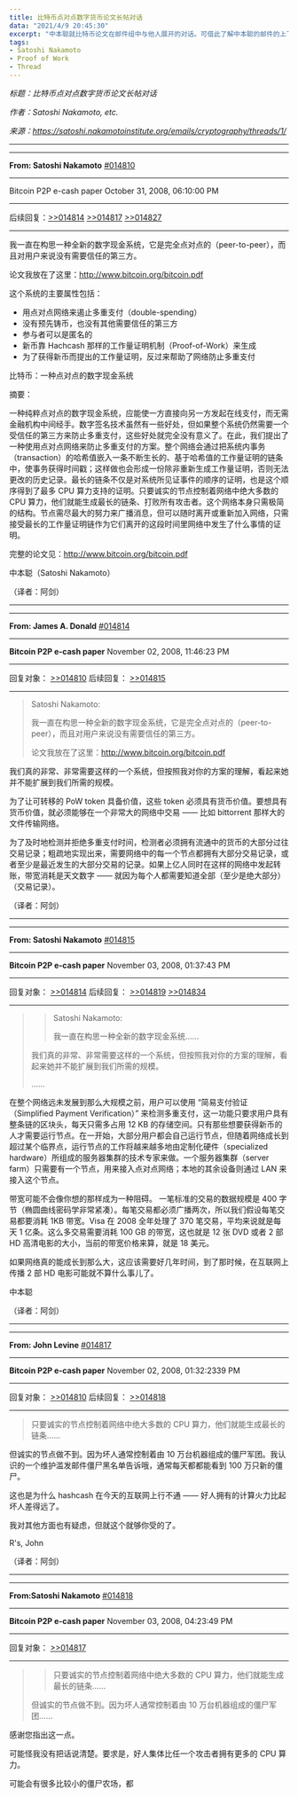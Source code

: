 ```yaml
---
title: 比特币点对点数字货币论文长帖对话
data: "2021/4/9 20:45:30"
excerpt: "中本聪就比特币论文在邮件组中与他人展开的对话。可借此了解中本聪的邮件的上下文。"
tags:
- Satoshi Nakamoto
- Proof of Work
- Thread
---
```


*标题：比特币点对点数字货币论文长帖对话*

*作者：Satoshi Nakamoto, etc.*

*来源：https://satoshi.nakamotoinstitute.org/emails/cryptography/threads/1/*

---

---

**From: Satoshi Nakamoto** 
<a id="014810" href="#014810">#014810</a> 

---

Bitcoin P2P e-cash paper 
October 31, 2008, 06:10:00 PM

---

后续回复：[>>014814](#014814) [>>014817](#014817) [>>014827](#014827) 

---

我一直在构思一种全新的数字现金系统，它是完全点对点的（peer-to-peer），而且对用户来说没有需要信任的第三方。

论文我放在了这里：http://www.bitcoin.org/bitcoin.pdf

这个系统的主要属性包括：

- 用点对点网络来遏止多重支付（double-spending）
- 没有预先铸币，也没有其他需要信任的第三方
- 参与者可以是匿名的
- 新币靠 Hachcash 那样的工作量证明机制（Proof-of-Work）来生成
- 为了获得新币而提出的工作量证明，反过来帮助了网络防止多重支付

比特币：一种点对点的数字现金系统

摘要：

一种纯粹点对点的数字现金系统，应能使一方直接向另一方发起在线支付，而无需金融机构中间经手。数字签名技术虽然有一些好处，但如果整个系统仍然需要一个受信任的第三方来防止多重支付，这些好处就完全没有意义了。在此，我们提出了一种使用点对点网络来防止多重支付的方案。整个网络会通过把系统内事务（transaction）的哈希值嵌入一条不断生长的、基于哈希值的工作量证明的链条中，使事务获得时间戳；这样做也会形成一份除非重新生成工作量证明，否则无法更改的历史记录。最长的链条不仅是对系统所见证事件的顺序的证明，也是这个顺序得到了最多 CPU 算力支持的证明。只要诚实的节点控制着网络中绝大多数的 CPU 算力，他们就能生成最长的链条、打败所有攻击者。这个网络本身只需极简的结构。节点需尽最大的努力来广播消息，但可以随时离开或重新加入网络，只需接受最长的工作量证明链作为它们离开的这段时间里网络中发生了什么事情的证明。

完整的论文见：http://www.bitcoin.org/bitcoin.pdf

中本聪（Satoshi Nakamoto）

（译者：阿剑）

---

***

**From: James A. Donald**
<a id="014814" href="#014814">#014814</a> 

***

**Bitcoin P2P e-cash paper**
November 02, 2008, 11:46:23 PM

***

回复对象： [>>014810](#014810)
后续回复： [>>014815](#014815)

***

> Satoshi Nakamoto:
> 
> 我一直在构思一种全新的数字现金系统，它是完全点对点的（peer-to-peer），而且对用户来说没有需要信任的第三方。
>
> 论文我放在了这里：http://www.bitcoin.org/bitcoin.pdf

我们真的非常、非常需要这样的一个系统，但按照我对你的方案的理解，看起来她并不能扩展到我们所需的规模。

为了让可转移的 PoW token 具备价值，这些 token 必须具有货币价值。要想具有货币价值，就必须能够在一个非常大的网络中交易 —— 比如 bittorrent 那样大的文件传输网络。

为了及时地检测并拒绝多重支付时间，检测者必须拥有流通中的货币的大部分过往交易记录；粗疏地实现出来，需要网络中的每一个节点都拥有大部分交易记录，或者至少是最近发生的大部分交易的记录。如果上亿人同时在这样的网络中发起转账，带宽消耗是天文数字 —— 就因为每个人都需要知道全部（至少是绝大部分）（交易记录）。

（译者：阿剑）

***

---

**From: Satoshi Nakamoto**
<a id="014815" href="#014815">#014815</a> 

---

**Bitcoin P2P e-cash paper**
November 03, 2008, 01:37:43 PM

---

回复对象： [>>014814](#014814)
后续回复： [>>014819](#014819) [>>014834](#014834)

---

> > Satoshi Nakamoto:
> >
> > 我一直在构思一种全新的数字现金系统……
>
> 我们真的非常、非常需要这样的一个系统，但按照我对你的方案的理解，看起来她并不能扩展到我们所需的规模。
>
> ……

在整个网络远未发展到那么大规模之前，用户可以使用 “简易支付验证（Simplified Payment Verification）” 来检测多重支付，这一功能只要求用户具有整条链的区块头，每天只需多占用 12 KB 的存储空间。只有那些想要获得新币的人才需要运行节点。在一开始，大部分用户都会自己运行节点，但随着网络成长到超过某个临界点，运行节点的工作将越来越多地由定制化硬件（specialized hardware）所组成的服务器集群的技术专家来做。一个服务器集群（server farm）只需要有一个节点，用来接入点对点网络；本地的其余设备则通过 LAN 来接入这个节点。

带宽可能不会像你想的那样成为一种阻碍。 一笔标准的交易的数据规模是 400 字节（椭圆曲线密码学非常紧凑）。每笔交易都必须广播两次，所以我们假设每笔交易都要消耗 1KB 带宽。Visa 在 2008 全年处理了 370 笔交易，平均来说就是每天 1 亿条。这么多交易需要消耗 100 GB 的带宽，这也就是 12 张 DVD 或者 2 部 HD 高清电影的大小，当前的带宽价格来算，就是 18 美元。

如果网络真的能成长到那么大，这应该需要好几年时间，到了那时候，在互联网上传播 2 部 HD 电影可能就不算什么事儿了。

中本聪

（译者：阿剑）

---

***

**From: John Levine**
<a id="014817" href="#014817">#014817</a> 

***

**Bitcoin P2P e-cash paper**
November 02, 2008, 01:32:2339 PM

***

回复对象： [>>014810](#014810)
后续回复： [>>014818](#014818) 

***

> 只要诚实的节点控制着网络中绝大多数的 CPU 算力，他们就能生成最长的链条……

但诚实的节点做不到。因为坏人通常控制着由 10 万台机器组成的僵尸军团。我认识的一个维护滥发邮件僵尸黑名单告诉哦，通常每天都都能看到 100 万只新的僵尸。

这也是为什么 hashcash 在今天的互联网上行不通 —— 好人拥有的计算火力比起坏人差得远了。

我对其他方面也有疑虑，但就这个就够你受的了。

R's,
John

（译者：阿剑）

***

---

**From:Satoshi Nakamoto**
<a id="14818" href="#014818">#014818</a> 

---

**Bitcoin P2P e-cash paper**
November 03, 2008, 04:23:49 PM

---

回复对象： [>>014817](#014817)

---

> > 只要诚实的节点控制着网络中绝大多数的 CPU 算力，他们就能生成最长的链条……
>
> 但诚实的节点做不到。因为坏人通常控制着由 10 万台机器组成的僵尸军团……

感谢您指出这一点。

可能怪我没有把话说清楚。要求是，好人集体比任一个攻击者拥有更多的 CPU 算力。

可能会有很多比较小的僵尸农场，都
